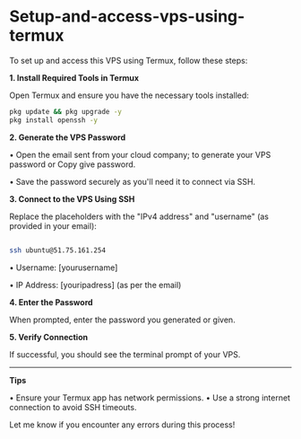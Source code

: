 # **Setup-and-access-vps-using-termux**
To set up and access this VPS using Termux, follow these steps:

**1. Install Required Tools in Termux**

Open Termux and ensure you have the necessary tools installed:

```bash
pkg update && pkg upgrade -y
pkg install openssh -y
```
**2. Generate the VPS Password**

• Open the email sent from your cloud company; to generate your VPS password or Copy give password.

• Save the password securely as you'll need it to connect via SSH.

**3. Connect to the VPS Using SSH**

Replace the placeholders with the "IPv4 address" and "username" (as provided in your email):

```bash

ssh ubuntu@51.75.161.254
```
  • Username: [yourusername]
 
  • IP Address: [youripadress] (as per the email)

**4. Enter the Password**

When prompted, enter the password you generated or given.

**5. Verify Connection**

If successful, you should see the terminal prompt of your VPS.

______________________________________________________________________________________________________________

**Tips**

• Ensure your Termux app has network permissions.
• Use a strong internet connection to avoid SSH timeouts.

Let me know if you encounter any errors during this process!
